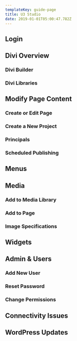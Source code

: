 ```yaml
---
templateKey: guide-page
title: U3 Studio
date: 2019-01-01T05:00:47.782Z
---
```

## Login
## Divi Overview
### Divi Builder
### Divi Libraries
## Modify Page Content
### Create or Edit Page
### Create a New Project
### Principals
### Scheduled Publishing
## Menus
## Media
### Add to Media Library
### Add to Page
### Image Specifications
## Widgets
## Admin & Users
### Add New User
### Reset Password
### Change Permissions
## Connectivity Issues
## WordPress Updates
